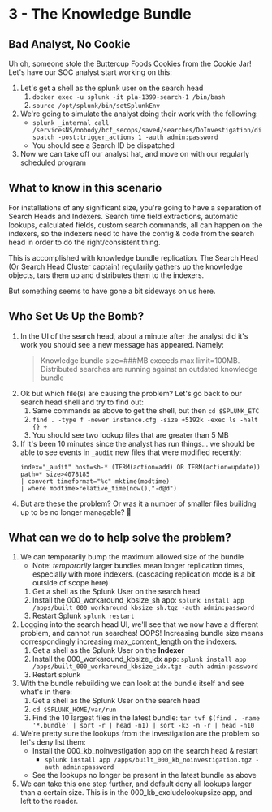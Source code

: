 # 3 - The Knowledge Bundle

## Bad Analyst, No Cookie

Uh oh, someone stole the Buttercup Foods Cookies from the Cookie Jar! Let's have our SOC  analyst start working on this:

1. Let's get a shell as the splunk user on the search head
    1. `docker exec -u splunk -it pla-1399-search-1 /bin/bash`
    2. `source /opt/splunk/bin/setSplunkEnv`
2. We're going to simulate the analyst doing their work with the following:
    * `splunk _internal call /servicesNS/nobody/bcf_secops/saved/searches/DoInvestigation/dispatch -post:trigger_actions 1 -auth admin:password`
    * You should see a Search ID be dispatched
3. Now we can take off our analyst hat, and move on with our regularly scheduled program

## What to know in this scenario

For installations of any significant size, you're going to have a separation of Search Heads and Indexers. Search time field extractions, automatic lookups, calculated fields, custom search commands, all can happen on the indexers, so the indexers need to have the config & code from the search head in order to do the right/consistent thing.

This is accomplished with knowledge bundle replication. The Search Head (Or Search Head Cluster captain) regularily gathers up the knowledge objects, tars them up and distributes them to the indexers.

But something seems to have gone a bit sideways on us here.

## Who Set Us Up the Bomb?

1. In the UI of the search head, about a minute after the analyst did it's work you should see a new message has appeared. Namely:
    > Knowledge bundle size=###MB exceeds max limit=100MB. Distributed searches are running against an outdated knowledge bundle
2. Ok but which file(s) are causing the problem? Let's go back to our search head shell and try to find out:
    1. Same commands as above to get the shell, but then `cd $SPLUNK_ETC`
    2. `find . -type f -newer instance.cfg -size +5192k -exec ls -halt {} +`
    3. You should see two lookup files that are greater than 5 MB
3. If it's been 10 minutes since the analyst has run things... we should be able to see events in `_audit` new files that were modified recently:
    ```
    index="_audit" host=sh-* (TERM(action=add) OR TERM(action=update)) path=* size>4078185
    | convert timeformat="%c" mktime(modtime)
    | where modtime>relative_time(now(),"-d@d") 
    ```
4. But are these the problem? Or was it a number of smaller files builidng up to be no longer managable? 🤷

## What can we do to help solve the problem?

1. We can temporarily bump the maximum allowed size of the bundle
    * Note: *temporarily* larger bundles mean longer replication times, especially with more indexers. (cascading replication mode is a bit outside of scope here)
    1. Get a shell as the Splunk User on the search head
    2. Install the 000_workaround_kbsize_sh app: `splunk install app /apps/built_000_workaround_kbsize_sh.tgz -auth admin:password`
    3. Restart Splunk `splunk restart`
2. Logging into the search head UI, we'll see that we now have a different problem, and cannot run searches! OOPS! Increasing bundle size means correspondingly increasing max_content_length on the indexers. 
    1. Get a shell as the Splunk User on the **Indexer**
    2. Install the 000_workaround_kbsize_idx app: `splunk install app /apps/built_000_workaround_kbsize_idx.tgz -auth admin:password`
    3. Restart splunk
3. With the bundle rebuilding we can look at the bundle itself and see what's in there:
    1. Get a shell as the Splunk User on the search head
    2. `cd $SPLUNK_HOME/var/run`
    3. Find the 10 largest files in the latest bundle: `tar tvf $(find . -name '*.bundle' | sort -r | head -n1) | sort -k3 -n -r | head -n10`
4. We're pretty sure the lookups from the investigation are the problem so let's deny list them:
    * Install the 000_kb_noinvestigation app on the search head & restart
        * `splunk install app /apps/built_000_kb_noinvestigation.tgz -auth admin:password`
    * See the lookups no longer be present in the latest bundle as above
5. We can take this one step further, and default deny all lookups larger than a certain size. This is in the 000_kb_excludelookupsize app, and left to the reader.
